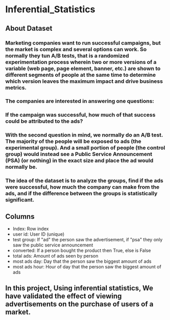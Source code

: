 # Inferential_Statistics
## About Dataset
### Marketing companies want to run successful campaigns, but the market is complex and several options can work. So normally they tun A/B tests, that is a randomized experimentation process wherein two or more versions of a variable (web page, page element, banner, etc.) are shown to different segments of people at the same time to determine which version leaves the maximum impact and drive business metrics.
### The companies are interested in answering one questions:
### If the campaign was successful, how much of that success could be attributed to the ads?
### With the second question in mind, we normally do an A/B test. The majority of the people will be exposed to ads (the experimental group). And a small portion of people (the control group) would instead see a Public Service Announcement (PSA) (or nothing) in the exact size and place the ad would normally be.
### The idea of the dataset is to analyze the groups, find if the ads were successful, how much the company can make from the ads, and if the difference between the groups is statistically significant.
## Columns
<ul>
    <li>Index: Row index</li>
    <li>user id: User ID (unique)</li>
    <li>test group: If "ad" the person saw the advertisement, if "psa" they only saw the public service announcement</li>
    <li>converted: If a person bought the product then True, else is False</li>
    <li>total ads: Amount of ads seen by person</li>
    <li>most ads day: Day that the person saw the biggest amount of ads</li>
    <li>most ads hour: Hour of day that the person saw the biggest amount of ads</li>
</ul>

## In this project, Using inferential statistics, We have validated the effect of viewing advertisements on the purchase of users of a market.
